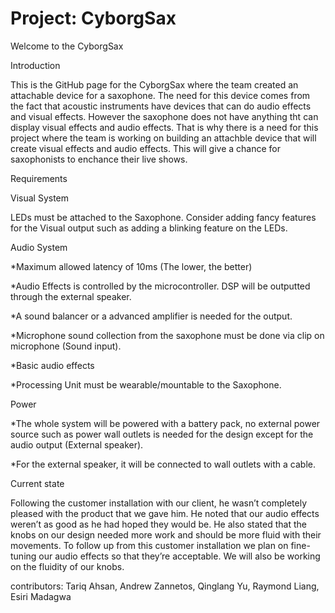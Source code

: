 # Project: CyborgSax
Welcome to the CyborgSax

Introduction

This is the GitHub page for the CyborgSax where the team created an attachable device for a saxophone. The need for this device comes from the fact that acoustic instruments have devices that can do audio effects and visual effects. However the saxophone does not have anything tht can display visual effects and audio effects. That is why there is a need for this project where the team is working on building an attachble device that will create visual effects and audio effects. This will give a chance for saxophonists to enchance their live shows.

Requirements

Visual System

LEDs must be attached to the Saxophone.
Consider adding fancy features for the Visual output such as adding a blinking feature on the LEDs. 

Audio System

*Maximum allowed latency of 10ms (The lower, the better)

*Audio Effects is controlled by the microcontroller. DSP will be outputted through the external speaker.

*A sound balancer or a advanced amplifier is needed for the output.

*Microphone sound collection from the saxophone must be done via clip on microphone (Sound input).

*Basic audio effects 

*Processing Unit must be wearable/mountable to the Saxophone.

Power

*The whole system will be powered with a battery pack, no external power source such as power wall outlets is needed for the design except for the audio output (External speaker).

*For the external speaker, it will be connected to wall outlets with a cable.

Current state

Following the customer installation with our client, he wasn’t completely pleased with the product that we gave him. He noted that our audio effects weren’t as good as he had hoped they would be. He also stated that the knobs on our design needed more work and should be more fluid with their movements. To follow up from this customer installation we plan on fine-tuning our audio effects so that they’re acceptable. We will also be working on the fluidity of our knobs.

contributors: Tariq Ahsan, Andrew Zannetos, Qinglang Yu, Raymond Liang, Esiri Madagwa
